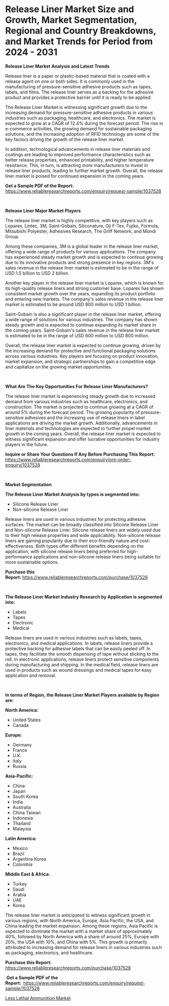<p><h1>Release Liner Market Size and Growth, Market Segmentation, Regional and Country Breakdowns, and Market Trends for Period from 2024 -  2031</h1></p><p><strong>Release Liner Market Analysis and Latest Trends</strong></p>
<p><p>Release liner is a paper or plastic-based material that is coated with a release agent on one or both sides. It is commonly used in the manufacturing of pressure-sensitive adhesive products such as tapes, labels, and films. The release liner serves as a backing for the adhesive product and provides a protective barrier until it is ready to be applied.</p><p>The Release Liner Market is witnessing significant growth due to the increasing demand for pressure-sensitive adhesive products in various industries such as packaging, healthcare, and electronics. The market is expected to grow at a CAGR of 12.4% during the forecast period. The rise in e-commerce activities, the growing demand for sustainable packaging solutions, and the increasing adoption of RFID technology are some of the key factors driving the growth of the release liner market.</p><p>In addition, technological advancements in release liner materials and coatings are leading to improved performance characteristics such as better release properties, enhanced printability, and higher temperature resistance. This, in turn, is attracting more manufacturers to invest in release liner products, leading to further market growth. Overall, the release liner market is poised for continued expansion in the coming years.</p></p>
<p><strong>Get a Sample PDF of the Report:&nbsp;</strong> <a href="https://www.reliableresearchreports.com/enquiry/request-sample/1037528">https://www.reliableresearchreports.com/enquiry/request-sample/1037528</a></p>
<p>&nbsp;</p>
<p><strong>Release Liner Major Market Players</strong></p>
<p><p>The release liner market is highly competitive, with key players such as Loparex, Lintec, 3M, Saint-Gobain, Siliconature, Oji F-Tex, Fujiko, Formula, Mitsubishi Polyester, Adhesives Research, The Griff Network, and Mondi Group. </p><p>Among these companies, 3M is a global leader in the release liner market, offering a wide range of products for various applications. The company has experienced steady market growth and is expected to continue growing due to its innovative products and strong presence in key regions. 3M's sales revenue in the release liner market is estimated to be in the range of USD 1.5 billion to USD 2 billion.</p><p>Another key player in the release liner market is Loparex, which is known for its high-quality release liners and strong customer base. Loparex has shown consistent market growth over the years, expanding its product portfolio and entering new markets. The company's sales revenue in the release liner market is estimated to be around USD 800 million to USD 1 billion.</p><p>Saint-Gobain is also a significant player in the release liner market, offering a wide range of solutions for various industries. The company has shown steady growth and is expected to continue expanding its market share in the coming years. Saint-Gobain's sales revenue in the release liner market is estimated to be in the range of USD 600 million to USD 800 million.</p><p>Overall, the release liner market is expected to continue growing, driven by the increasing demand for protective and functional packaging solutions across various industries. Key players are focusing on product innovation, market expansion, and strategic partnerships to gain a competitive edge and capitalize on the growing market opportunities.</p></p>
<p>&nbsp;</p>
<p><strong>What Are The Key Opportunities For Release Liner Manufacturers?</strong></p>
<p><p>The release liner market is experiencing steady growth due to increased demand from various industries such as healthcare, electronics, and construction. The market is projected to continue growing at a CAGR of around 5% during the forecast period. The growing popularity of pressure-sensitive adhesives and the increasing use of release liners in label applications are driving the market growth. Additionally, advancements in liner materials and technologies are expected to further propel market growth in the coming years. Overall, the release liner market is expected to witness significant expansion and offer lucrative opportunities for industry players in the future.</p></p>
<p><strong>Inquire or Share Your Questions If Any Before Purchasing This Report:</strong> <a href="https://www.reliableresearchreports.com/enquiry/pre-order-enquiry/1037528">https://www.reliableresearchreports.com/enquiry/pre-order-enquiry/1037528</a></p>
<p>&nbsp;</p>
<p><strong>Market Segmentation</strong></p>
<p><strong>The Release Liner Market Analysis by types is segmented into:</strong></p>
<p><ul><li>Silicone Release Liner</li><li>Non-silicone Release Liner</li></ul></p>
<p><p>Release liners are used in various industries for protecting adhesive surfaces. The market can be broadly classified into Silicone Release Liner and Non-silicone Release Liner. Silicone release liners are widely used due to their high release properties and wide applicability. Non-silicone release liners are gaining popularity due to their eco-friendly nature and cost-effectiveness. Both types offer different benefits depending on the application, with silicone release liners being preferred for high-performance applications and non-silicone release liners being suitable for more sustainable options.</p></p>
<p><strong>Purchase this Report:&nbsp;</strong><a href="https://www.reliableresearchreports.com/purchase/1037528">https://www.reliableresearchreports.com/purchase/1037528</a></p>
<p>&nbsp;</p>
<p><strong>The Release Liner Market Industry Research by Application is segmented into:</strong></p>
<p><ul><li>Labels</li><li>Tapes</li><li>Electronic</li><li>Medical</li></ul></p>
<p><p>Release liners are used in various industries such as labels, tapes, electronics, and medical applications. In labels, release liners provide a protective backing for adhesive labels that can be easily peeled off. In tapes, they facilitate the smooth dispensing of tape without sticking to the roll. In electronic applications, release liners protect sensitive components during manufacturing and shipping. In the medical field, release liners are used in products such as wound dressings and medical tapes for easy application and removal.</p></p>
<p>&nbsp;</p>
<p><strong>In terms of Region, the Release Liner Market Players available by Region are:</strong></p>
<p>
    <p> <strong> North America: </strong>
        <ul>
            <li>United States</li>
            <li>Canada</li>
        </ul>
        </p> 
    <p> <strong> Europe: </strong>
        <ul>
            <li>Germany</li>
            <li>France</li>
            <li>U.K.</li>
            <li>Italy</li>
            <li>Russia</li>
        </ul>
        </p> 
    <p> <strong> Asia-Pacific: </strong>
        <ul>
            <li>China</li>
            <li>Japan</li>
            <li>South Korea</li>
            <li>India</li>
            <li>Australia</li>
            <li>China Taiwan</li>
            <li>Indonesia</li>
            <li>Thailand</li>
            <li>Malaysia</li>
        </ul>
        </p> 
    <p> <strong> Latin America: </strong>
        <ul>
            <li>Mexico</li>
            <li>Brazil</li>
            <li>Argentina Korea</li>
            <li>Colombia</li>
        </ul>
        </p> 
    <p> <strong> Middle East & Africa: </strong>
        <ul>
            <li>Turkey</li>
            <li>Saudi</li>
            <li>Arabia</li>
            <li>UAE</li>
            <li>Korea</li>
        </ul>
    </p>
    </p>
<p><p>The release liner market is anticipated to witness significant growth in various regions, with North America, Europe, Asia Pacific, the USA, and China leading the market expansion. Among these regions, Asia Pacific is expected to dominate the market with a market share of approximately 40%, followed by North America with a share of around 25%, Europe with 20%, the USA with 10%, and China with 5%. This growth is primarily attributed to increasing demand for release liners in various industries such as packaging, electronics, and healthcare.</p></p>
<p><strong>Purchase this Report: </strong><a href="https://www.reliableresearchreports.com/purchase/1037528">https://www.reliableresearchreports.com/purchase/1037528</a></p>
<p>&nbsp;<strong>Get a Sample PDF of the Report:&nbsp;&nbsp;</strong><a href="https://www.reliableresearchreports.com/enquiry/request-sample/1037528">https://www.reliableresearchreports.com/enquiry/request-sample/1037528</a></p>
<p><strong></strong></p>
<p><p><a href="https://github.com/jodemen/Market-Research-Report-List-1/blob/main/less-lethal-ammunition-market.md">Less Lethal Ammunition Market</a></p></p>